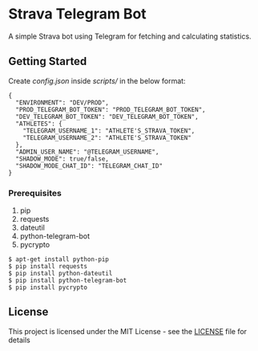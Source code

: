 # Strava Telegram Bot

A simple Strava bot using Telegram for fetching and calculating statistics.

## Getting Started

Create _config.json_ inside _scripts/_ in the below format:

```
{
  "ENVIRONMENT": "DEV/PROD",
  "PROD_TELEGRAM_BOT_TOKEN": "PROD_TELEGRAM_BOT_TOKEN",
  "DEV_TELEGRAM_BOT_TOKEN": "DEV_TELEGRAM_BOT_TOKEN",
  "ATHLETES": {
    "TELEGRAM_USERNAME_1": "ATHLETE'S_STRAVA_TOKEN",
    "TELEGRAM_USERNAME_2": "ATHLETE'S_STRAVA_TOKEN"
  },
  "ADMIN_USER_NAME": "@TELEGRAM_USERNAME",
  "SHADOW_MODE": true/false,
  "SHADOW_MODE_CHAT_ID": "TELEGRAM_CHAT_ID"
}
```

### Prerequisites

1. pip
2. requests
3. dateutil
4. python-telegram-bot
5. pycrypto

```
$ apt-get install python-pip
$ pip install requests
$ pip install python-dateutil
$ pip install python-telegram-bot
$ pip install pycrypto
```

## License

This project is licensed under the MIT License - see the [LICENSE](https://github.com/panchambharadwaj/strava-telegram-bot/blob/master/LICENSE) file for details